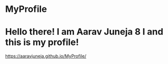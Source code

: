 # MyProfile
# Hello there! I am Aarav Juneja 8 I and this is my profile!
https://aaravjuneja.github.io/MyProfile/
